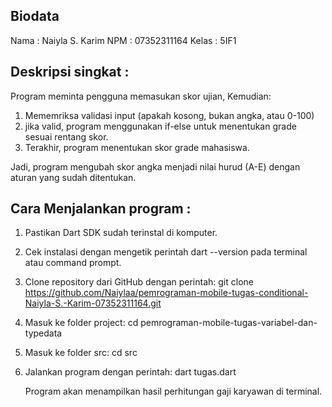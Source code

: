 
## Biodata
Nama    : Naiyla S. Karim
NPM     : 07352311164
Kelas   : 5IF1

## Deskripsi singkat :
Program meminta pengguna memasukan skor ujian, Kemudian:
1. Mememriksa validasi input (apakah kosong, bukan angka, atau 0-100)
2. jika valid, program menggunakan if-else untuk menentukan grade sesuai rentang skor.
3. Terakhir, program menentukan skor grade mahasiswa.

Jadi, program mengubah skor angka menjadi nilai hurud (A-E) dengan aturan yang sudah ditentukan.

## Cara Menjalankan program :

1. Pastikan Dart SDK sudah terinstal di komputer.

2. Cek instalasi dengan mengetik perintah dart --version pada terminal atau command prompt.

3. Clone repository dari GitHub dengan perintah:
   git clone https://github.com/Naiylaa/pemrograman-mobile-tugas-conditional-Naiyla-S.-Karim-07352311164.git

4. Masuk ke folder project:
   cd pemrograman-mobile-tugas-variabel-dan-typedata

5. Masuk ke folder src:
   cd src

6. Jalankan program dengan perintah:
   dart tugas.dart

    Program akan menampilkan hasil perhitungan gaji karyawan di terminal.